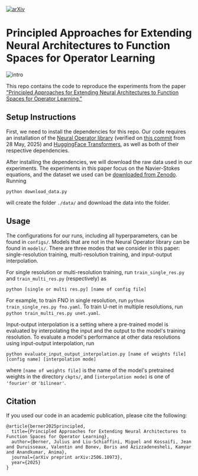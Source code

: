 [![arXiv](https://img.shields.io/badge/arXiv-2506.10973-b31b1b.svg?style=flat-square&logo=arxiv)](https://arxiv.org/abs/2506.10973)

# Principled Approaches for Extending Neural Architectures to Function Spaces for Operator Learning

![intro](https://github.com/user-attachments/assets/cc067d12-c37e-48aa-a54c-c2101762a831)

This repo contains the code to reproduce the experiments from the paper ["Principled Approaches for Extending Neural Architectures to Function Spaces for Operator Learning."](https://arxiv.org/abs/2506.10973)

## Setup Instructions
First, we need to install the dependencies for this repo. Our code requires an installation of the [Neural Operator library](https://github.com/neuraloperator/neuraloperator/) (verified on [this commit](https://github.com/neuraloperator/neuraloperator/tree/d8c9b30fd72359e60a13397b72e92ca13b66a453) from 28 May, 2025) and [HuggingFace Transformers](https://github.com/huggingface/transformers), as well as both of their respective dependencies.

After installing the dependencies, we will download the raw data used in our experiments. The experiments in this paper focus on the Navier-Stokes equations, and the dataset we used can be [downloaded from Zenodo](https://zenodo.org/records/15687518). Running
```
python download_data.py
```
will create the folder `./data/` and download the data into the folder.

## Usage 
The configurations for our runs, including all hyperparameters, can be found in `configs/`. Models that are not in the Neural Operator library can be found in `models/`. There are three modes that we consider in this paper: single-resolution training, multi-resolution training, and input-output interpolation.

For single resolution or multi-resolution training, run `train_single_res.py` and `train_multi_res.py` (respectively) as
```
python [single or multi res.py] [name of config file]
```
For example, to train FNO in single resolution, run `python train_single_res.py fno.yaml`. To train U-net in multiple resolutions, run `python train_multi_res.py unet.yaml`.

Input-output interpolation is a setting where a pre-trained model is evaluated by interpolating the input and the output to the model's training resolution. To evaluate a model's performance at other data resolutions using input-output interpolation, run
```
python evaluate_input_output_interpolation.py [name of weights file] [config name] [interpolation mode]
```
where `[name of weights file]` is the name of the model's pretrained weights in the directory `ckpts/`, and `[interpolation mode]` is one of `'fourier'` or `'bilinear'`.

## Citation
If you used our code in an academic publication, please cite the following:
```
@article{berner2025principled,
  title={Principled Approaches for Extending Neural Architectures to Function Spaces for Operator Learning},
  author={Berner, Julius and Liu-Schiaffini, Miguel and Kossaifi, Jean and Duruisseaux, Valentin and Bonev, Boris and Azizzadenesheli, Kamyar and Anandkumar, Anima},
  journal={arXiv preprint arXiv:2506.10973},
  year={2025}
}
```
